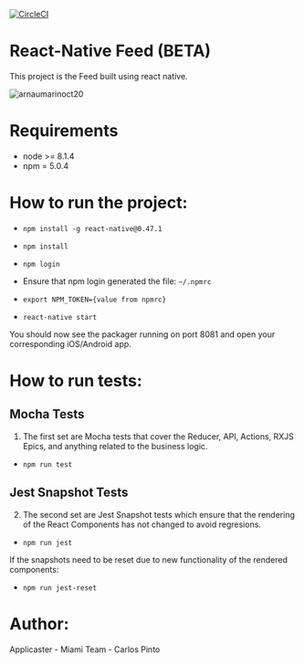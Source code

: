 [![CircleCI](https://circleci.com/gh/applicaster/Hooks-RN/tree/master.svg?style=shield&circle-token=ba1fbc3334cecc65bfcbd590a4130f67907df08f)](https://circleci.com/gh/applicaster/Hooks-RN/tree/master)

# React-Native Feed (BETA)

This project is the Feed built using react native.

![arnaumarinoct20](https://user-images.githubusercontent.com/1060904/31844670-261fd302-b5c8-11e7-8335-ad0fd8d2adc1.gif)


# Requirements
- node >= 8.1.4
- npm = 5.0.4

# How to run the project:
- `npm install -g react-native@0.47.1`
- `npm install`
- `npm login`

- Ensure that npm login generated the file:  `~/.npmrc`
- `export NPM_TOKEN={value from npmrc}`
- `react-native start`

You should now see the packager running on port 8081 and open your corresponding iOS/Android app.

# How to run tests:
## Mocha Tests
1. The first set are Mocha tests that cover the Reducer, API, Actions, RXJS Epics, and anything related to the business logic.
- `npm run test`

## Jest Snapshot Tests
2. The second set are Jest Snapshot tests which ensure that the rendering of the React Components has not changed to avoid regresions.

- `npm run jest`

If the snapshots need to be reset due to new functionality of the rendered components:
- `npm run jest-reset`



# Author:
Applicaster - Miami Team - Carlos Pinto
